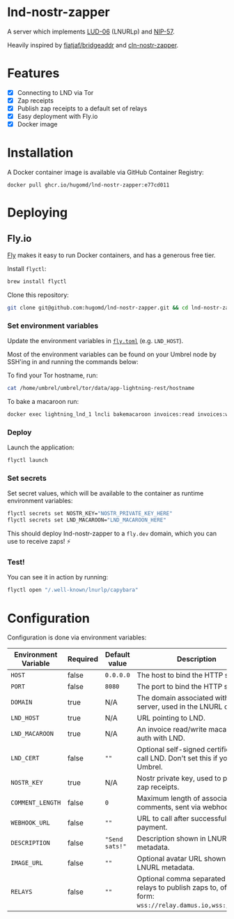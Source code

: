 # lnd-nostr-zapper

A server which implements [LUD-06](https://github.com/lnurl/luds/blob/luds/06.md) (LNURLp) and
[NIP-57](https://github.com/nostr-protocol/nips/blob/master/57.md).

Heavily inspired by [fiatjaf/bridgeaddr](https://github.com/fiatjaf/bridgeaddr/tree/master) and [cln-nostr-zapper](https://github.com/jb55/cln-nostr-zapper/tree/master).

# Features
* [x] Connecting to LND via Tor
* [x] Zap receipts
* [x] Publish zap receipts to a default set of relays
* [x] Easy deployment with Fly.io
* [x] Docker image

# Installation

A Docker container image is available via GitHub Container Registry:
```
docker pull ghcr.io/hugomd/lnd-nostr-zapper:e77cd011
```

# Deploying

## Fly.io

[Fly](https://fly.io) makes it easy to run Docker containers, and has a generous 
free tier.

Install `flyctl`:

```bash
brew install flyctl
```

Clone this repository:
```bash
git clone git@github.com:hugomd/lnd-nostr-zapper.git && cd lnd-nostr-zapper
```

### Set environment variables

Update the environment variables in [`fly.toml`](./fly.toml) (e.g. `LND_HOST`).

Most of the environment variables can be found on your Umbrel node by SSH'ing 
in and running the commands below:

To find your Tor hostname, run:
```bash
cat /home/umbrel/umbrel/tor/data/app-lightning-rest/hostname
```

To bake a macaroon run:
```bash
docker exec lightning_lnd_1 lncli bakemacaroon invoices:read invoices:write
```

### Deploy

Launch the application:
```bash
flyctl launch
```

### Set secrets

Set secret values, which will be available to the container as runtime
environment variables:
```bash
flyctl secrets set NOSTR_KEY="NOSTR_PRIVATE_KEY_HERE"
flyctl secrets set LND_MACAROON="LND_MACAROON_HERE"
```

This should deploy lnd-nostr-zapper to a `fly.dev` domain, which you can use to 
receive zaps! ⚡️

### Test!

You can see it in action by running:
```bash
flyctl open "/.well-known/lnurlp/capybara"
```

# Configuration
Configuration is done via environment variables:

| Environment Variable  | Required | Default value | Description |
| --------------------- | -------- | ------------- | ----------- |
| `HOST`                | false    | `0.0.0.0`      | The host to bind the HTTP server to. | 
| `PORT`                | false    | `8080`         | The port to bind the HTTP server to. | 
| `DOMAIN`              | true     | N/A            | The domain associated with the server, used in the LNURL callback. | 
| `LND_HOST`            | true     | N/A            | URL pointing to LND.                  | 
| `LND_MACAROON`        | true     | N/A            | An invoice read/write macaroon for auth with LND. | 
| `LND_CERT`            | false    | `""`           | Optional self-signed certificate to call LND. Don't set this if you run Umbrel. | 
| `NOSTR_KEY`           | true     | N/A            | Nostr private key, used to publish zap receipts. | 
| `COMMENT_LENGTH`      | false    | `0`            | Maximum length of associated comments, sent via webhook. | 
| `WEBHOOK_URL`         | false    | `""`           | URL to call after successful payment. | 
| `DESCRIPTION`         | false    | `"Send sats!"` | Description shown in LNURL metadata. | 
| `IMAGE_URL`           | false    | `""`           | Optional avatar URL shown in LNURL metadata. | 
| `RELAYS`              | false    | `""`           | Optional comma separated list of relays to publish zaps to, of the form: `wss://relay.damus.io,wss://brb.io`. | 
